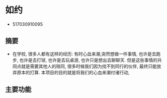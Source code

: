 # 如约

- 517030910095

## 摘要

- 在学校, 很多人都有这样的经历: 有时心血来潮,突然想做一件事情, 也许是去跑步, 也许是去打球, 也许是去玩桌游, 也许只是想出去聊聊天. 但是这些事情的共同点就是需要其他人的陪同, 很多时候我们因为找不到同行的伙伴, 最终只能放弃原本的打算. 本项目的目的就是将我们的心血来潮付诸行动, 

## 主要功能